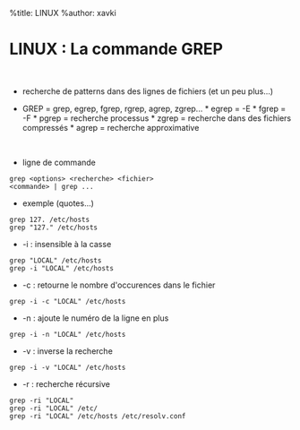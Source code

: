 %title: LINUX
%author: xavki


# LINUX : La commande GREP


<br>

* recherche de patterns dans des lignes de fichiers (et un peu plus...)

* GREP = grep, egrep, fgrep, rgrep, agrep, zgrep...
		* egrep = -E
		* fgrep = -F
		* pgrep = recherche processus
		* zgrep = recherche dans des fichiers compressés
		* agrep = recherche approximative

<br>


* ligne de commande

```
grep <options> <recherche> <fichier>
<commande> | grep ...
```

* exemple (quotes...)

```
grep 127. /etc/hosts
grep "127." /etc/hosts
```

* -i : insensible à la casse

```
grep "LOCAL" /etc/hosts
grep -i "LOCAL" /etc/hosts
```

* -c : retourne le nombre d'occurences dans le fichier

```
grep -i -c "LOCAL" /etc/hosts
```

* -n : ajoute le numéro de la ligne en plus

```
grep -i -n "LOCAL" /etc/hosts
```

* -v : inverse la recherche

```
grep -i -v "LOCAL" /etc/hosts
```

* -r : recherche récursive

```
grep -ri "LOCAL" 
grep -ri "LOCAL" /etc/
grep -ri "LOCAL" /etc/hosts /etc/resolv.conf
```
